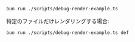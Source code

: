 ```sh
bun run ./scripts/debug-render-example.ts
```

特定のファイルだけレンダリングする場合:

```sh
bun run ./scripts/debug-render-example.ts def
```
